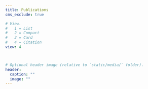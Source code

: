 ```yaml
---
title: Publications
cms_exclude: true

# View.
#   1 = List
#   2 = Compact
#   3 = Card
#   4 = Citation
view: 4



# Optional header image (relative to `static/media/` folder).
header:
  caption: ""
  image: ""
---
```

